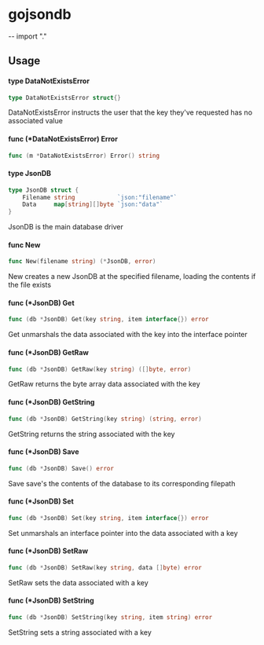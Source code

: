 # gojsondb
--
    import "."


## Usage

#### type DataNotExistsError

```go
type DataNotExistsError struct{}
```

DataNotExistsError instructs the user that the key they've requested has no
associated value

#### func (*DataNotExistsError) Error

```go
func (m *DataNotExistsError) Error() string
```

#### type JsonDB

```go
type JsonDB struct {
	Filename string            `json:"filename"`
	Data     map[string][]byte `json:"data"`
}
```

JsonDB is the main database driver

#### func  New

```go
func New(filename string) (*JsonDB, error)
```
New creates a new JsonDB at the specified filename, loading the contents if the
file exists

#### func (*JsonDB) Get

```go
func (db *JsonDB) Get(key string, item interface{}) error
```
Get unmarshals the data associated with the key into the interface pointer

#### func (*JsonDB) GetRaw

```go
func (db *JsonDB) GetRaw(key string) ([]byte, error)
```
GetRaw returns the byte array data associated with the key

#### func (*JsonDB) GetString

```go
func (db *JsonDB) GetString(key string) (string, error)
```
GetString returns the string associated with the key

#### func (*JsonDB) Save

```go
func (db *JsonDB) Save() error
```
Save save's the contents of the database to its corresponding filepath

#### func (*JsonDB) Set

```go
func (db *JsonDB) Set(key string, item interface{}) error
```
Set unmarshals an interface pointer into the data associated with a key

#### func (*JsonDB) SetRaw

```go
func (db *JsonDB) SetRaw(key string, data []byte) error
```
SetRaw sets the data associated with a key

#### func (*JsonDB) SetString

```go
func (db *JsonDB) SetString(key string, item string) error
```
SetString sets a string associated with a key
